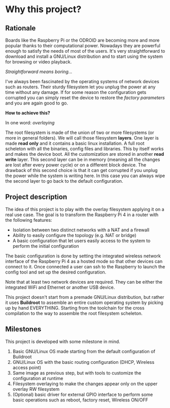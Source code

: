 # Why this project?

## Rationale

Boards like the Raspberry Pi or the ODROID are becoming more and
more popular thanks to their computational power.
Nowadays they are powerful enough to satisfy the needs of most of
the users. It's very straightforward to download and install a
GNU/Linux distribution and to start using the system for browsing
or video playback.

*Straightforward means boring...*

I've always been fascinated by the operating systems of network
devices such as routers.
Their sturdy filesystem let you unplug the power at any time
without any damage. If for some reason the configuration gets
corrupted you can simply reset the device to restore the
*factory parameters* and you are again good to go.

**How to achieve this?**

In one word: *overlaying*

The root filesystem is made of the union of two or more filesystems
(or more in general folders). We will call those filesystem **layers**.
One layer is made **read only** and it contains a basic linux installation.
A full root scheleton with all the binaries, config files and libraries.
This by itself works and makes the device boot.
All the customization are stored in another **read write** layer.
This second layer can be in memory (meaning all the changes are lost
after every power cycle) or on a different block device. The drawback
of this second choice is that it can get corrupted if you unplug the
power while the system is writing here. In this case you can always
wipe the second layer to go back to the default configuration.

## Project description

The idea of this project is to play with the overlay filesystem
applying it on a real use case.
The goal is to transform the Raspberry Pi 4 in a router with the
following features:

- Isolation between two distinct networks with a NAT and a firewall
- Ability to easily configure the topology (e.g. NAT or bridge)
- A basic configuration that let users easily access to the system
  to perform the initial configuration

The basic configuration is done by setting the integrated wireless
network interface of the Raspberry Pi 4 as a hosted mode so that
other devices can connect to it.
Once connected a user can ssh to the Raspberry to launch the
config tool and set up the desired configuration.

Note that at least two network devices are required. They can be
either the integrated WiFi and Ethernet or another USB device.

This project doesn't start from a premade GNU/Linux distribution,
but rather it uses **Buildroot** to assemble an entire custom
operating system by picking up by hand EVERYTHING. Starting from
the toolchain for the cross compilation to the way to assemble
the root filesystem scheleton.

## Milestones

This project is developed with some milestone in mind.

1. Basic GNU/Linux OS made starting from the default configuration
   of Buildroot
2. GNU/Linux OS with the basic routing configuration (DHCP, Wireless
   access point)
3. Same image as previous step, but with tools to customize the
   configuration at runtime
4. Filesystem overlaying to make the changes appear only on the
   upper overlay RW filesystem
5. (Optional) basic driver for external GPIO interface to perform
   some basic operations such as reboot, factory reset, Wireless
   ON/OFF

